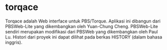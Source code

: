 torqace
=======

Torqace adalah Web interface untuk PBS/Torque. Aplikasi ini dibangun dari PBSWeb-Lite yang dikembangkan oleh Yuan-Chung Cheng. PBSWeb-Lite sendiri merupakan modifikasi dari PBSWeb yang dikembangkan oleh Paul Lu. Histori dari proyek ini dapat dilihat pada berkas HISTORY (dalam bahasa inggris).

